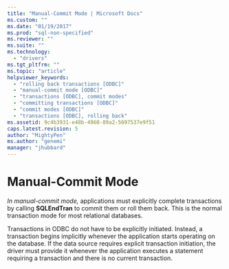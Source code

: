 ```yaml
---
title: "Manual-Commit Mode | Microsoft Docs"
ms.custom: ""
ms.date: "01/19/2017"
ms.prod: "sql-non-specified"
ms.reviewer: ""
ms.suite: ""
ms.technology: 
  - "drivers"
ms.tgt_pltfrm: ""
ms.topic: "article"
helpviewer_keywords: 
  - "rolling back transactions [ODBC]"
  - "manual-commit mode [ODBC]"
  - "transactions [ODBC], commit modes"
  - "committing transactions [ODBC]"
  - "commit modes [ODBC]"
  - "transactions [ODBC], rolling back"
ms.assetid: 9c4b3931-e48b-4960-89a2-5697537e9f51
caps.latest.revision: 5
author: "MightyPen"
ms.author: "genemi"
manager: "jhubbard"
---
```

# Manual-Commit Mode
*In manual-commit mode,* applications must explicitly complete transactions by calling **SQLEndTran** to commit them or roll them back. This is the normal transaction mode for most relational databases.  
  
 Transactions in ODBC do not have to be explicitly initiated. Instead, a transaction begins implicitly whenever the application starts operating on the database. If the data source requires explicit transaction initiation, the driver must provide it whenever the application executes a statement requiring a transaction and there is no current transaction.